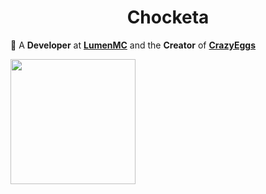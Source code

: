 <h1 align="center">Chocketa</h1>

🌱 A **Developer** at **[LumenMC](https://lumenmc.org)** and the **Creator** of **[CrazyEggs](https://www.spigotmc.org/resources/1-20-crazyeggs.111676/)**

<a href="https://github.com/anuraghazra/convoychat">
  <img height=200 align="center" src="https://github-readme-stats.vercel.app/api/top-langs/?username=Choketa&layout=donut&theme=dark&card_width=320" />
</a>

  

